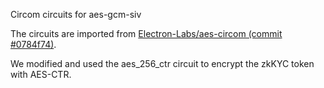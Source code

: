 Circom circuits for aes-gcm-siv

The circuits are imported from [Electron-Labs/aes-circom (commit #0784f74)](https://github.com/Electron-Labs/aes-circom/tree/0784f74aece8e1b731b0174e5bb4a17dd7424748).

We modified and used the aes_256_ctr circuit to encrypt the zkKYC token with AES-CTR.
